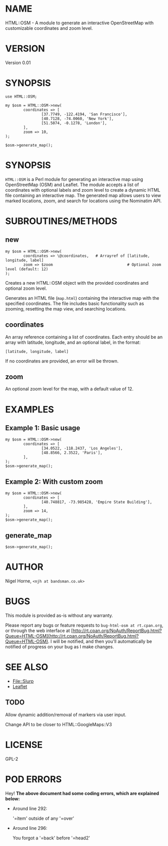 # NAME

HTML::OSM - A module to generate an interactive OpenStreetMap with customizable coordinates and zoom level.

# VERSION

Version 0.01

# SYNOPSIS

    use HTML::OSM;

    my $osm = HTML::OSM->new(
            coordinates => [
                    [37.7749, -122.4194, 'San Francisco'],
                    [40.7128, -74.0060, 'New York'],
                    [51.5074, -0.1278, 'London'],
            ],
            zoom => 10,
    );

    $osm->generate_map();

# SYNOPSIS

`HTML::OSM` is a Perl module for generating an interactive map using OpenStreetMap (OSM) and Leaflet.
The module accepts a list of coordinates with optional labels and zoom level to create a dynamic HTML file containing an interactive map.
The generated map allows users to view marked locations, zoom, and search for locations using the Nominatim API.

# SUBROUTINES/METHODS

## new

    my $osm = HTML::OSM->new(
            coordinates => \@coordinates,   # Arrayref of [latitude, longitude, label]
            zoom => $zoom                                 # Optional zoom level (default: 12)
    );

Creates a new HTML::OSM object with the provided coordinates and optional zoom level.

Generates an HTML file (`map.html`) containing the interactive map with the specified coordinates. The file includes basic functionality such as zooming, resetting the map view, and searching locations.

## coordinates

An array reference containing a list of coordinates. Each entry should be an array with latitude, longitude, and an optional label, in the format:

    [latitude, longitude, label]

If no coordinates are provided, an error will be thrown.

## zoom

An optional zoom level for the map, with a default value of 12.

# EXAMPLES

## Example 1: Basic usage

    my $osm = HTML::OSM->new(
            coordinates => [
                    [34.0522, -118.2437, 'Los Angeles'],
                    [48.8566, 2.3522, 'Paris'],
            ],
    );
    $osm->generate_map();

## Example 2: With custom zoom

    my $osm = HTML::OSM->new(
            coordinates => [
                    [40.748817, -73.985428, 'Empire State Building'],
            ],
            zoom => 14,
    );
    $osm->generate_map();

## generate\_map

    $osm->generate_map();

# AUTHOR

Nigel Horne, `<njh at bandsman.co.uk>`

# BUGS

This module is provided as-is without any warranty.

Please report any bugs or feature requests to `bug-html-osm at rt.cpan.org`,
or through the web interface at
[http://rt.cpan.org/NoAuth/ReportBug.html?Queue=HTML-OSM](http://rt.cpan.org/NoAuth/ReportBug.html?Queue=HTML-OSM).
I will be notified, and then you'll
automatically be notified of progress on your bug as I make changes.

# SEE ALSO

- [File::Slurp](https://metacpan.org/pod/File%3A%3ASlurp)
- [Leaflet](https://metacpan.org/pod/Leaflet)

## TODO

Allow dynamic addition/removal of markers via user input.

Change API to be closer to HTML::GoogleMaps::V3

# LICENSE

GPL-2

# POD ERRORS

Hey! **The above document had some coding errors, which are explained below:**

- Around line 292:

    '=item' outside of any '=over'

- Around line 296:

    You forgot a '=back' before '=head2'
